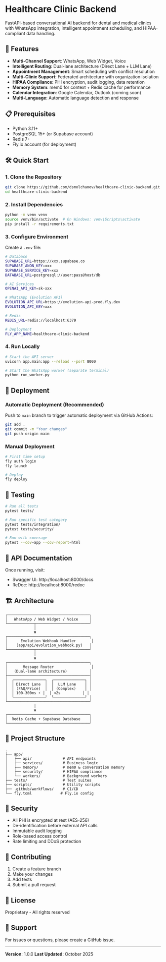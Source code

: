 # Healthcare Clinic Backend

FastAPI-based conversational AI backend for dental and medical clinics with WhatsApp integration, intelligent appointment scheduling, and HIPAA-compliant data handling.

## 🚀 Features

- **Multi-Channel Support**: WhatsApp, Web Widget, Voice
- **Intelligent Routing**: Dual-lane architecture (Direct Lane + LLM Lane)
- **Appointment Management**: Smart scheduling with conflict resolution
- **Multi-Clinic Support**: Federated architecture with organization isolation
- **HIPAA Compliance**: PHI encryption, audit logging, data retention
- **Memory System**: mem0 for context + Redis cache for performance
- **Calendar Integration**: Google Calendar, Outlook (coming soon)
- **Multi-Language**: Automatic language detection and response

## 📋 Prerequisites

- Python 3.11+
- PostgreSQL 15+ (or Supabase account)
- Redis 7+
- Fly.io account (for deployment)

## 🛠️ Quick Start

### 1. Clone the Repository

```bash
git clone https://github.com/dsmolchanov/healthcare-clinic-backend.git
cd healthcare-clinic-backend
```

### 2. Install Dependencies

```bash
python -m venv venv
source venv/bin/activate  # On Windows: venv\Scripts\activate
pip install -r requirements.txt
```

### 3. Configure Environment

Create a `.env` file:

```bash
# Database
SUPABASE_URL=https://xxx.supabase.co
SUPABASE_ANON_KEY=xxx
SUPABASE_SERVICE_KEY=xxx
DATABASE_URL=postgresql://user:pass@host/db

# AI Services
OPENAI_API_KEY=sk-xxx

# WhatsApp (Evolution API)
EVOLUTION_API_URL=https://evolution-api-prod.fly.dev
EVOLUTION_API_KEY=xxx

# Redis
REDIS_URL=redis://localhost:6379

# Deployment
FLY_APP_NAME=healthcare-clinic-backend
```

### 4. Run Locally

```bash
# Start the API server
uvicorn app.main:app --reload --port 8000

# Start the WhatsApp worker (separate terminal)
python run_worker.py
```

## 🚢 Deployment

### Automatic Deployment (Recommended)

Push to `main` branch to trigger automatic deployment via GitHub Actions:

```bash
git add .
git commit -m "Your changes"
git push origin main
```

### Manual Deployment

```bash
# First time setup
fly auth login
fly launch

# Deploy
fly deploy
```

## 🧪 Testing

```bash
# Run all tests
pytest tests/

# Run specific test category
pytest tests/integration/
pytest tests/security/

# Run with coverage
pytest --cov=app --cov-report=html
```

## 📖 API Documentation

Once running, visit:
- Swagger UI: http://localhost:8000/docs
- ReDoc: http://localhost:8000/redoc

## 🏗️ Architecture

```
┌─────────────────────────────────────┐
│   WhatsApp / Web Widget / Voice     │
└────────────┬────────────────────────┘
             │
             ▼
┌─────────────────────────────────────┐
│      Evolution Webhook Handler       │
│    (app/api/evolution_webhook.py)   │
└────────────┬────────────────────────┘
             │
             ▼
┌─────────────────────────────────────┐
│       Message Router                 │
│   (Dual-lane architecture)          │
├─────────────────────────────────────┤
│  ┌──────────────┐  ┌──────────────┐ │
│  │ Direct Lane  │  │  LLM Lane    │ │
│  │ (FAQ/Price)  │  │ (Complex)    │ │
│  │ 100-300ms ⚡ │  │ <2s          │ │
│  └──────────────┘  └──────────────┘ │
└─────────────────────────────────────┘
             │
             ▼
┌─────────────────────────────────────┐
│  Redis Cache + Supabase Database    │
└─────────────────────────────────────┘
```

## 📁 Project Structure

```
.
├── app/
│   ├── api/              # API endpoints
│   ├── services/         # Business logic
│   ├── memory/           # mem0 & conversation memory
│   ├── security/         # HIPAA compliance
│   └── workers/          # Background workers
├── tests/                # Test suites
├── scripts/              # Utility scripts
├── .github/workflows/    # CI/CD
└── fly.toml             # Fly.io config
```

## 🔐 Security

- All PHI is encrypted at rest (AES-256)
- De-identification before external API calls
- Immutable audit logging
- Role-based access control
- Rate limiting and DDoS protection

## 🤝 Contributing

1. Create a feature branch
2. Make your changes
3. Add tests
4. Submit a pull request

## 📝 License

Proprietary - All rights reserved

## 📧 Support

For issues or questions, please create a GitHub issue.

---

**Version**: 1.0.0
**Last Updated**: October 2025
